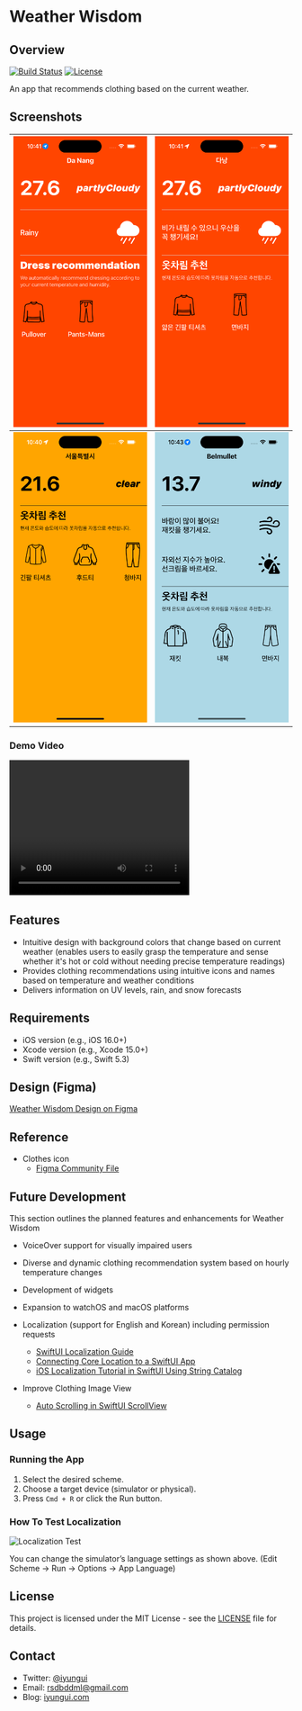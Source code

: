 # Weather Wisdom

## Overview

[![Build Status](https://img.shields.io/badge/build-passing-brightgreen.svg)](https://github.com/iyungui/WisdomWeather)
[![License](https://img.shields.io/badge/license-MIT-blue.svg)](LICENSE)

An app that recommends clothing based on the current weather.

## Screenshots

| ![Screenshot 1](</Screenshot/Simulator Screenshot - iPhone 15 Pro - 2024-06-26 at 22.41.54.png>) | ![Screenshot 2](</Screenshot/Simulator Screenshot - iPhone 15 Pro - 2024-06-26 at 22.41.35.png>) |
|---|---|
| ![Screenshot 3](</Screenshot/Simulator Screenshot - iPhone 15 Pro - 2024-06-26 at 22.40.34.png>) | ![Screenshot 4](</Screenshot/Simulator Screenshot - iPhone 15 Pro - 2024-06-26 at 22.43.08.png>) |

### Demo Video
<video src="/Screenshot/Screen Recording 2024-06-26 at 10.45.42 PM.mov" width="320" height="240" controls></video>


## Features

- Intuitive design with background colors that change based on current weather (enables users to easily grasp the temperature and sense whether it's hot or cold without needing precise temperature readings)
- Provides clothing recommendations using intuitive icons and names based on temperature and weather conditions
- Delivers information on UV levels, rain, and snow forecasts


## Requirements

- iOS version (e.g., iOS 16.0+)
- Xcode version (e.g., Xcode 15.0+)
- Swift version (e.g., Swift 5.3)

## Design (Figma)

[Weather Wisdom Design on Figma](https://www.figma.com/design/qVAX105pzowRtA0sRngAiM/Untitled?node-id=0-1&t=qFp0CK43vTooFQcG-1)

## Reference

- Clothes icon
    - [Figma Community File](https://www.figma.com/community/file/1269887446772963016)

## Future Development

This section outlines the planned features and enhancements for Weather Wisdom

- VoiceOver support for visually impaired users
- Diverse and dynamic clothing recommendation system based on hourly temperature changes
- Development of widgets
- Expansion to watchOS and macOS platforms
- Localization (support for English and Korean) including permission requests

    - [SwiftUI Localization Guide](https://velog.io/@stealmh/SwiftUI-Localization현지화)
    - [Connecting Core Location to a SwiftUI App](https://coledennis.medium.com/tutorial-connecting-core-location-to-a-swiftui-app-dc62563bd1de)
    - [iOS Localization Tutorial in SwiftUI Using String Catalog](https://medium.com/@hyleedevelop/ios-localization-tutorial-in-swiftui-using-string-catalog-9307953d8082)

- Improve Clothing Image View <auto scroll view>
    - [Auto Scrolling in SwiftUI ScrollView](https://apoorv487.medium.com/swiftui-scrollview-auto-scrolling-manual-scrolling-to-a-particular-position-7c1c6eadbaf7)

## Usage

### Running the App

1. Select the desired scheme.
2. Choose a target device (simulator or physical).
3. Press `Cmd + R` or click the Run button.

### How To Test Localization

![Localization Test](</Screenshot/Screenshot 2024-06-26 at 3.23.17 PM.png>)

You can change the simulator’s language settings as shown above.
(Edit Scheme → Run → Options → App Language)

## License

This project is licensed under the MIT License - see the [LICENSE](LICENSE) file for details.

## Contact

- Twitter: [@iyungui](https://x.com/iyungui)
- Email: rsdbddml@gmail.com
- Blog: [iyungui.com](https://heroic-horse-c3d1d3.netlify.app)
